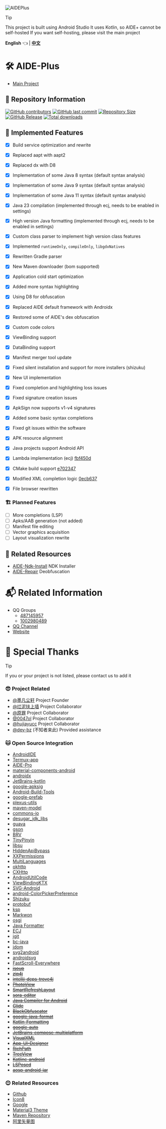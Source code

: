 ![AIDEPlus](https://socialify.git.ci/AndroidIDE-CN/AIDE-Plus-AS/image?description=1&font=KoHo&forks=1&issues=1&logo=https%3A%2F%2Fraw.githubusercontent.com%2FAndroidIDE-CN%2FAIDE-Plus%2Frefs%2Fheads%2F2.3%2F.idea%2Ficon.svg&name=1&owner=1&pattern=Circuit+Board&pulls=1&stargazers=1&theme=Auto)


> [!TIP]
> This project is built using Android Studio
> It uses Kotlin, so AIDE+ cannot be self-hosted
> If you want self-hosting, please visit the main project



**English** 👈 |
[**中文**](README_zh.md)


# 🛠️ AIDE-Plus

- [Main Project](https://github.com/AndroidIDE-CN/AIDE-Plus)

## 🪪 Repository Information
[![GitHub contributors](https://img.shields.io/github/contributors/AndroidIDE-CN/AIDE-Plus)](https://github.com/AndroidIDE-CN/AIDE-Plus/graphs/contributors)
[![GitHub last commit](https://img.shields.io/github/last-commit/AndroidIDE-CN/AIDE-Plus)](https://github.com/AndroidIDE-CN/AIDE-Plus/commits/)
[![Repository Size](https://img.shields.io/github/repo-size/AndroidIDE-CN/AIDE-Plus)](https://github.com/AndroidIDE-CN/AIDE-Plus)
[![GitHub Release](https://img.shields.io/github/v/release/AndroidIDE-CN/AIDE-Plus)](https://github.com/AndroidIDE-CN/AIDE-Plus/releases)
[![Total downloads](https://img.shields.io/github/downloads/AndroidIDE-CN/AIDE-Plus/total)](https://github.com/AndroidIDE-CN/AIDE-Plus/releases)

## 📝 Implemented Features
- [x] Build service optimization and rewrite
- [x] Replaced aapt with aapt2
- [x] Replaced dx with D8
- [x] Implementation of some Java 8 syntax (default syntax analysis)
- [x] Implementation of some Java 9 syntax (default syntax analysis)
- [x] Implementation of some Java 11 syntax (default syntax analysis)
- [x] Java 23 compilation (implemented through ecj, needs to be enabled in settings)
- [x] High version Java formatting (implemented through ecj, needs to be enabled in settings)
- [x] Custom class parser to implement high version class features
- [x] Implemented `runtimeOnly`, `compileOnly`, `libgdxNatives`
- [x] Rewritten Gradle parser
- [x] New Maven downloader (bom supported)
- [x] Application cold start optimization
- [x] Added more syntax highlighting
- [x] Using D8 for obfuscation
- [x] Replaced AIDE default framework with Androidx
- [x] Restored some of AIDE's dex obfuscation
- [x] Custom code colors
- [x] ViewBinding support
- [x] DataBinding support
- [x] Manifest merger tool update
- [x] Fixed silent installation and support for more installers (shizuku)
- [x] New UI implementation
- [x] Fixed completion and highlighting loss issues
- [x] Fixed signature creation issues
- [x] ApkSign now supports v1-v4 signatures
- [x] Added some basic syntax completions
- [x] Fixed git issues within the software
- [x] APK resource alignment
- [x] Java projects support Android API
- [x] Lambda implementation (ecj) [fbf450d](https://github.com/AndroidIDE-CN/AIDE-Plus/commit/fbf450dba15ccaf51a7a6dd77db300d50551e98b)
- [x] CMake build support [e702347](https://github.com/AndroidIDE-CN/AIDE-Plus/commit/e702347df0c10b718df5aeb4798402802334e310)
- [x] Modified XML completion logic [0ecb637](https://github.com/neu233/AIDE-Plus/commit/0ecb637e6cb672723df77925e5642fd4b6016c39)
- [x] File browser rewritten


### 🏗️ Planned Features
- [ ] More completions (LSP)
- [ ] Apks/AAB generation (not added)
- [ ] Manifest file editing
- [ ] Vector graphics acquisition
- [ ] Layout visualization rewrite

## 🌠 Related Resources
- [AIDE-Ndk-Install](https://github.com/ZeroAicy/AIDE-Ndk-Install) NDK Installer
- [AIDE-Repair](https://github.com/ZeroAicy/AIDE-Repair) Deobfuscation

# 📬️ Related Information
- QQ Groups
  * [487145957](https://qm.qq.com/q/W0WJq5qne2)
  * [1002980489](https://qm.qq.com/q/W0WJq5qne2)
- [QQ Channel](https://pd.qq.com/s/auq589py2)
- [Website](https://plus.androidide.cn)

# 🏅 Special Thanks
> [!TIP]
> If you or your project is not listed, please contact us to add it

### 😎 Project Related
- [@墨凡尘轩](https://github.com/ZeroAicy) Project Founder
- [@烂泥扶上墙](https://github.com/eirv) Project Collaborator
- [@原罪](https://github.com/neu233) Project Collaborator
- [@0047ol](https://github.com/0047ol) Project Collaborator
- [@hujiayucc](https://github.com/hujiayucc) Project Collaborator
- [@dev-bz](https://github.com/dev-bz) (不知者来此) Provided assistance

### 🐱 Open Source Integration
- [AndroidIDE](https://github.com/AndroidIDEOfficial/AndroidIDE)
- [Termux-app](https://github.com/termux/termux-app)
- [AIDE-Pro](https://github.com/AndroidIDE-CN/)
- [material-components-android](https://github.com/material-components/material-components-android)
- [androidx](https://github.com/androidx/androidx)
- [JetBrains-kotlin](https://github.com/JetBrains/kotlin)
- [google-apksig](https://android.googlesource.com/platform/tools/apksig)
- [Android-Build-Tools](https://android.googlesource.com/platform/frameworks/base/+/refs/heads/main/tools)
- [google-prefab](https://github.com/google/prefab)
- [plexus-utils](https://github.com/codehaus-plexus/plexus-utils)
- [maven-model](https://github.com/apache/maven)
- [commons-io](https://github.com/apache/commons-io)
- [desugar_jdk_libs](https://github.com/google/desugar_jdk_libs)
- [guava](https://github.com/google/guava)
- [gson](https://github.com/google/gson)
- [BRV](https://github.com/liangjingkanji/BRV)
- [TinyPinyin](https://github.com/promeG/TinyPinyin)
- [libsu](https://github.com/topjohnwu/libsu)
- [HiddenApiBypass](https://github.com/LSPosed/HiddenApiBypass)
- [XXPermissions](https://github.com/getActivity/XXPermissions)
- [MultiLanguages](https://github.com/getActivity/MultiLanguages)
- [okhttp](https://github.com/square/okhttp)
- [CXHttp](https://github.com/zhzc0x/CXHttp)
- [AndroidUtilCode](https://github.com/Blankj/AndroidUtilCode)
- [ViewBindingKTX](https://github.com/DylanCaiCoding/ViewBindingKTX)
- [SVG-Android](https://github.com/MegatronKing/SVG-Android)
- [android-ColorPickerPreference](https://github.com/attenzione/android-ColorPickerPreference)
- [Shizuku](https://github.com/RikkaApps/Shizuku)
- [protobuf](https://github.com/protocolbuffers/protobuf)
- [ksp](https://github.com/google/ksp)
- [Markwon](https://github.com/noties/Markwon)
- [osgi](https://github.com/osgi/osgi)
- [Java Formatter](https://github.com/eclipse-platform/eclipse.platform.text)
- [ECJ](https://github.com/eclipse-jdt/eclipse.jdt.core)
- [jgit](https://github.com/eclipse-jgit/jgit)
- [bc-java](https://github.com/bcgit/bc-java)
- [jdom](https://github.com/hunterhacker/jdom)
- [svg2android](https://github.com/RomainPiel/svg2android)
- [androidsvg](https://github.com/BigBadaboom/androidsvg)
- [FastScroll-Everywhere](https://github.com/Mixiaoxiao/FastScroll-Everywhere)
- ~~[jsoup](https://github.com/jhy/jsoup)~~
- ~~[zip4j](https://github.com/srikanth-lingala/zip4j)~~
- ~~[intellij-deps-trove4j](https://github.com/JetBrains/intellij-deps-trove4j)~~
- ~~[PhotoView](https://github.com/chrisbanes/PhotoView)~~
- ~~[SmartRefreshLayout](https://github.com/scwang90/SmartRefreshLayout)~~
- ~~[sora-editor](https://github.com/Rosemoe/sora-editor)~~
- ~~[Java Compiler for Android](https://github.com/itsaky/nb-javac-android)~~
- ~~[Glide](https://github.com/bumptech/glide)~~
- ~~[BlackObfuscator](https://github.com/CodingGay/BlackObfuscator)~~
- ~~[google-java-format](https://github.com/google/google-java-format)~~
- ~~[Kotlin-Formatting](https://github.com/facebook/ktfmt)~~
- ~~[google-auto](https://github.com/google/auto)~~
- ~~[JetBrains-compose-multiplatform](https://github.com/JetBrains/compose-multiplatform)~~
- ~~[VisualXML](https://github.com/Coyamo/VisualXML)~~
- ~~[App-UI-Designer](https://github.com/timscriptov/App-UI-Designer)~~
- ~~[RichPath](https://github.com/tarek360/RichPath)~~
- ~~[TreeView](https://github.com/dingyi222666/TreeView)~~
- ~~[Kotlinc-android](https://github.com/Cosmic-Ide/kotlinc-android)~~
- ~~[LSPosed](https://github.com/LSPosed/LSPosed)~~
- ~~[aosp-android-jar](https://github.com/Reginer/aosp-android-jar)~~
### 😊 Related Resources
- [Github](https://github.com/)
- [Icon8](https://igoutu.cn/)
- [Google](https://fonts.google.com/icons)
- [Material3 Theme](https://material-foundation.github.io/material-theme-builder/)
- [Maven Repository](https://mvnrepository.com/)
- [阿里矢量图](https://www.iconfont.cn/)

